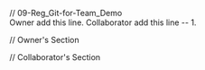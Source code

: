 // 09-Reg_Git-for-Team_Demo  
Owner add this line.  Collaborator add this line -- 1.

// Owner's Section  


// Collaborator's Section  

